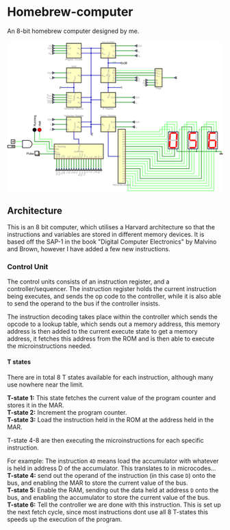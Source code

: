 # Homebrew-computer
An 8-bit homebrew computer designed by me.

![](main.png)

## Architecture
This is an 8 bit computer, which utilises a Harvard architecture so that the instructions and variables are stored in different memory devices. It is based off the SAP-1 in the book "Digital Computer Electronics" by Malvino and Brown, however I have added a few new instructions.


### Control Unit
The control units consists of an instruction register, and a controller/sequencer. The instruction register holds the current instruction being executes, and sends the op code to the controller, while it is also able to send the operand to the bus if the controller insists. 

The instruction decoding takes place within the controller which sends the opcode to a lookup table, which sends out a memory address, this memory address is then added to the current execute state to get a memory address, it fetches this address from the ROM and is then able to execute the microinstructions needed.

#### T states
There are in total 8 T states available for each instruction, although many use nowhere near the limit.

<strong>T-state 1:</strong> This state fetches the current value of the program counter and stores it in the MAR.<br>
<strong>T-state 2:</strong> Increment the program counter.<br>
<strong>T-state 3:</strong> Load the instruction held in the ROM at the address held in the MAR.

T-state 4-8 are then executing the microinstructions for each specific instruction.

For example:
The instruction `4D` means load the accumulator with whatever is held in address D of the accumulator. This translates to in microcodes...<br>
<strong>T-state 4:</strong> send out the operand of the instruction (in this case `D`) onto the bus, and enabling the MAR to store the current value of the bus.<br>
<strong>T-state 5:</strong> Enable the RAM, sending out the data held at address `D` onto the bus, and enabling the accumulator to store the current value of the bus.<br>
<strong>T-state 6:</strong> Tell the controller we are done with this instruction. This is set up the next fetch cycle, since most instructions dont use all 8 T-states this speeds up the execution of the program.<br>

